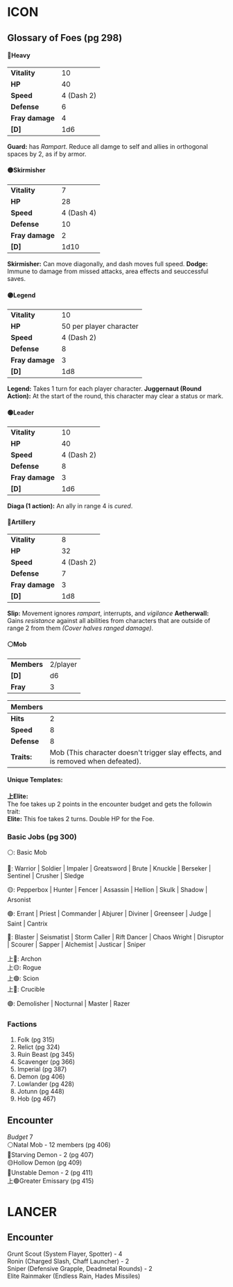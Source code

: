 # ICON
## Glossary of Foes (pg 298)
#### 🔴Heavy
| | |
| --- | --- |
| **Vitality** | 10 |
| **HP** | 40 |
| **Speed** | 4 (Dash 2) |
| **Defense** | 6 |
| **Fray damage** | 4 |
| **[D]** | 1d6 |

**Guard:** has *Rampart*. Reduce all damge to self and allies in orthogonal spaces by 2, as if by armor. 

#### 🟡Skirmisher
| | |
| --- | --- |
| **Vitality** | 7 |
| **HP** | 28 |
| **Speed** | 4 (Dash 4) |
| **Defense** | 10 |
| **Fray damage** | 2 |
| **[D]** | 1d10 |

**Skirmisher:** Can move diagonally, and dash moves full speed.
**Dodge:** Immune to damage from missed attacks, area effects and seuccessful saves.

#### 🟣Legend
| | |
| --- | --- |
| **Vitality** | 10 |
| **HP** | 50 per player character |
| **Speed** | 4 (Dash 2) |
| **Defense** | 8 |
| **Fray damage** | 3 |
| **[D]** | 1d8 |

**Legend:** Takes 1 turn for each player character.
**Juggernaut (Round Action):** At the start of the round, this character may clear a status or mark.

#### 🟢Leader
| | |
| --- | --- |
| **Vitality** | 10 |
| **HP** | 40 |
| **Speed** | 4 (Dash 2) |
| **Defense** | 8 |
| **Fray damage** | 3 |
| **[D]** | 1d6 |

**Diaga (1 action):** An ally in range 4 is *cured*.
#### 🔵Artillery
| | |
| --- | --- |
| **Vitality** | 8 |
| **HP** | 32 |
| **Speed** | 4 (Dash 2) |
| **Defense** | 7 |
| **Fray damage** | 3 |
| **[D]** | 1d8 |

**Slip:** Movement ignores *rampart*, interrupts, and *vigilance*
**Aetherwall:** Gains *resistance* against all abilities from characters that are outside of range 2 from them *(Cover halves ranged damage).*
#### ⚪Mob
| | |
| --- | --- |
| **Members** | 2/player |
| **[D]** | d6 |
| **Fray** | 3 |

| Members | |
| --- | --- |
| **Hits** | 2 |
| **Speed** | 8 |
| **Defense** | 8 |
| **Traits:** | Mob (This character doesn't trigger slay effects, and is removed when defeated). |
#### Unique Templates:
**上Elite:** \
The foe takes up 2 points in the encounter budget and gets the followin trait:\
**Elite:** This foe takes 2 turns. Double HP for the Foe.


### Basic Jobs (pg 300)
⚪:
    Basic Mob

🔴:
    Warrior |
    Soldier |
    Impaler |
    Greatsword |
    Brute |
    Knuckle |
    Berseker |
    Sentinel |
    Crusher |
    Sledge 

🟡:
    Pepperbox |
    Hunter |
    Fencer |
    Assassin |
    Hellion |
    Skulk |
    Shadow |
    Arsonist 
    
🟢:
    Errant |
    Priest |
    Commander |
    Abjurer |
    Diviner |
    Greenseer |
    Judge |
    Saint |
    Cantrix 
    
🔵:
    Blaster |
    Seismatist |
    Storm Caller |
    Rift Dancer |
    Chaos Wright |
    Disruptor |
    Scourer |
    Sapper |
    Alchemist |
    Justicar |
    Sniper

上🔴:
    Archon \
上🟡:
    Rogue \
上🟢:
    Scion \
上🔵:
    Crucible 

🟣:
    Demolisher | 
    Nocturnal | 
    Master | 
    Razer 

### Factions
1. Folk (pg 315)
2. Relict (pg 324)
3. Ruin Beast (pg 345)
4. Scavenger (pg 366)
5. Imperial (pg 387)
6. Demon (pg 406)
7. Lowlander (pg 428)
8. Jotunn (pg 448)
9. Hob (pg 467)

## Encounter
*Budget* 7 \
⚪Natal Mob - 12 members (pg 406) \
🔴Starving Demon - 2 (pg 407) \
🟡Hollow Demon (pg 409) \
🔵Unstable Demon - 2 (pg 411) \
上🟢Greater Emissary (pg 415)

# LANCER
## Encounter
Grunt Scout (System Flayer, Spotter) - 4 \
Ronin (Charged Slash, Chaff Launcher) - 2 \
Sniper (Defensive Grapple, Deadmetal Rounds) - 2 \
Elite Rainmaker (Endless Rain, Hades Missiles)

